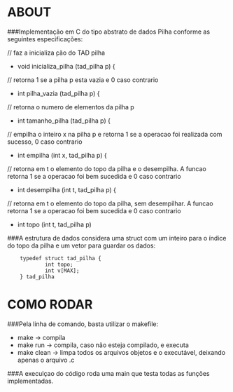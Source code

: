 # ABOUT

###Implementação em C do tipo abstrato de dados Pilha conforme as seguintes especificações: 

  // faz a inicializa ̧cão do TAD pilha
  - void inicializa_pilha (tad_pilha p) {

  // retorna 1 se a pilha p esta vazia e 0 caso contrario
  - int pilha_vazia (tad_pilha p) {

  // retorna o numero de elementos da pilha p
  - int tamanho_pilha (tad_pilha p) {

  // empilha o inteiro x na pilha p e retorna 1 se a operacao foi realizada com sucesso, 0 caso contrario
  - int empilha (int x, tad_pilha p) {

  // retorna em t o elemento do topo da pilha e o desempilha. A funcao retorna 1 se a operacao foi bem sucedida e 0 caso contrario
  - int desempilha (int t, tad_pilha p) {

  // retorna em t o elemento do topo da pilha, sem desempilhar. A funcao retorna 1 se a operacao foi bem sucedida e 0 caso contrario
  - int topo (int t, tad_pilha p) 
  

###A estrutura de dados considera uma struct com um inteiro para o índice do topo da pilha e um vetor para guardar os dados:
```
    typedef struct tad_pilha {
            int topo;
            int v[MAX];
    } tad_pilha
```

# COMO RODAR
###Pela linha de comando, basta utilizar o makefile:
 - make -> compila
 - make run -> compila, caso não esteja compilado, e executa
 - make clean -> limpa todos os arquivos objetos e o executável, deixando apenas o arquivo .c
 
###A execulçao do código roda uma main que testa todas as funções implementadas. 
